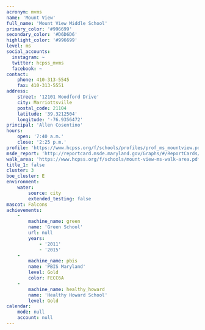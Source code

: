 ```yaml
---
acronym: mvms
name: 'Mount View'
full_name: 'Mount View Middle School'
primary_color: '#996699'
secondary_color: '#D6D6D6'
highlight_color: '#996699'
level: ms
social_accounts:
  instagram: ~
  twitter: hcpss_mvms
  facebook: ~
contact:
    phone: 410-313-5545
    fax: 410-313-5551
address:
    street: '12101 Woodford Drive'
    city: Marriottsville
    postal_code: 21104
    latitude: '39.3212504'
    longitude: '-76.9356472'
principal: 'Allen Cosentino'
hours:
    open: '7:40 a.m.'
    close: '2:25 p.m.'
profile: 'https://www.hcpss.org/f/schools/profiles/prof_ms_mountview.pdf'
msde_report: 'http://reportcard.msde.maryland.gov/Graphs/#/ReportCards/ReportCardSchool/1//1/13/0304/'
walk_area: 'https://www.hcpss.org/f/schools/mount-view-ms-walk-area.pdf'
title_1: false
cluster: 3
boe_cluster: E
environment:
    water:
        source: city
        extended_testing: false
mascot: Falcons
achievements:
    -
        machine_name: green
        name: 'Green School'
        url: null
        years:
            - '2011'
            - '2015'
    -
        machine_name: pbis
        name: 'PBIS Maryland'
        level: Gold
        color: FECC6A
    -
        machine_name: healthy_howard
        name: 'Healthy Howard School'
        level: Gold
calendar:
    mode: null
    account: null
---
```

